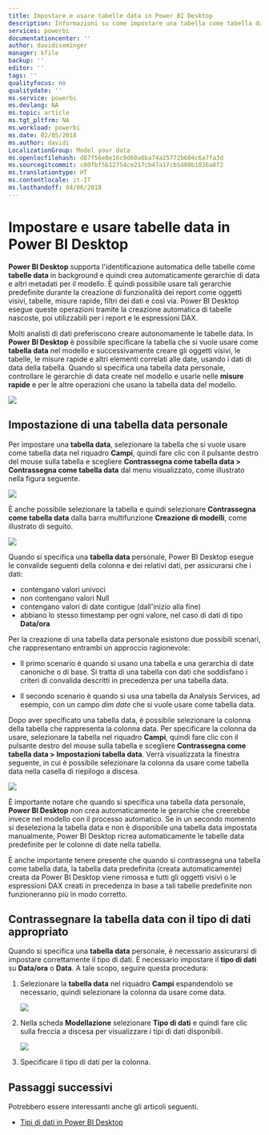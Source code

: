 ```yaml
---
title: Impostare e usare tabelle data in Power BI Desktop
description: Informazioni su come impostare una tabella come tabella data in Power BI Desktop e sui concetti correlati
services: powerbi
documentationcenter: ''
author: davidiseminger
manager: kfile
backup: ''
editor: ''
tags: ''
qualityfocus: no
qualitydate: ''
ms.service: powerbi
ms.devlang: NA
ms.topic: article
ms.tgt_pltfrm: NA
ms.workload: powerbi
ms.date: 02/05/2018
ms.author: davidi
LocalizationGroup: Model your data
ms.openlocfilehash: d87f56e8e16c9d60a6ba74a25772b604c6a7fa3d
ms.sourcegitcommit: c80fbf5b12754ce217cb47a17cb5400b1036a8f2
ms.translationtype: HT
ms.contentlocale: it-IT
ms.lasthandoff: 04/06/2018
---
```

# <a name="set-and-use-date-tables-in-power-bi-desktop"></a>Impostare e usare tabelle data in Power BI Desktop

**Power BI Desktop** supporta l'identificazione automatica delle tabelle come **tabelle data** in background e quindi crea automaticamente gerarchie di data e altri metadati per il modello. È quindi possibile usare tali gerarchie predefinite durante la creazione di funzionalità dei report come oggetti visivi, tabelle, misure rapide, filtri dei dati e così via. Power BI Desktop esegue queste operazioni tramite la creazione automatica di tabelle nascoste, poi utilizzabili per i report e le espressioni DAX.

Molti analisti di dati preferiscono creare autonomamente le tabelle data. In **Power BI Desktop** è possibile specificare la tabella che si vuole usare come **tabella data** nel modello e successivamente creare gli oggetti visivi, le tabelle, le misure rapide e altri elementi correlati alle date, usando i dati di data della tabella. Quando si specifica una tabella data personale, controllare le gerarchie di data create nel modello e usarle nelle **misure rapide** e per le altre operazioni che usano la tabella data del modello. 

![](media/desktop-date-tables/date-tables_01.png)

## <a name="setting-your-own-date-table"></a>Impostazione di una tabella data personale

Per impostare una **tabella data**, selezionare la tabella che si vuole usare come tabella data nel riquadro **Campi**, quindi fare clic con il pulsante destro del mouse sulla tabella e scegliere **Contrassegna come tabella data > Contrassegna come tabella data** dal menu visualizzato, come illustrato nella figura seguente.

![](media/desktop-date-tables/date-tables_02.png)

È anche possibile selezionare la tabella e quindi selezionare **Contrassegna come tabella data** dalla barra multifunzione **Creazione di modelli**, come illustrato di seguito.

![](media/desktop-date-tables/date-tables_02b.png)

Quando si specifica una **tabella data** personale, Power BI Desktop esegue le convalide seguenti della colonna e dei relativi dati, per assicurarsi che i dati:

* contengano valori univoci
* non contengano valori Null
* contengano valori di date contigue (dall'inizio alla fine)
* abbiano lo stesso timestamp per ogni valore, nel caso di dati di tipo **Data/ora**

Per la creazione di una tabella data personale esistono due possibili scenari, che rappresentano entrambi un approccio ragionevole:

* Il primo scenario è quando si usano una tabella e una gerarchia di date canoniche o di base. Si tratta di una tabella con dati che soddisfano i criteri di convalida descritti in precedenza per una tabella data. 

* Il secondo scenario è quando si usa una tabella da Analysis Services, ad esempio, con un campo *dim date* che si vuole usare come tabella data. 

Dopo aver specificato una tabella data, è possibile selezionare la colonna della tabella che rappresenta la colonna data. Per specificare la colonna da usare, selezionare la tabella nel riquadro **Campi**, quindi fare clic con il pulsante destro del mouse sulla tabella e scegliere **Contrassegna come tabella data > Impostazioni tabella data**. Verrà visualizzata la finestra seguente, in cui è possibile selezionare la colonna da usare come tabella data nella casella di riepilogo a discesa.

![](media/desktop-date-tables/date-tables_03.png)

È importante notare che quando si specifica una tabella data personale, **Power BI Desktop** non crea automaticamente le gerarchie che creerebbe invece nel modello con il processo automatico. Se in un secondo momento si deseleziona la tabella data e non è disponibile una tabella data impostata manualmente, Power BI Desktop ricrea automaticamente le tabelle data predefinite per le colonne di date nella tabella.

È anche importante tenere presente che quando si contrassegna una tabella come tabella data, la tabella data predefinita (creata automaticamente) creata da Power BI Desktop viene rimossa e tutti gli oggetti visivi o le espressioni DAX creati in precedenza in base a tali tabelle predefinite non funzioneranno più in modo corretto. 

## <a name="marking-your-date-table-as-the-appropriate-data-type"></a>Contrassegnare la tabella data con il tipo di dati appropriato

Quando si specifica una **tabella data** personale, è necessario assicurarsi di impostare correttamente il tipo di dati. È necessario impostare il **tipo di dati** su **Data/ora** o **Data**. A tale scopo, seguire questa procedura:

1. Selezionare la **tabella data** nel riquadro **Campi** espandendolo se necessario, quindi selezionare la colonna da usare come data.
   
    ![](media/desktop-date-tables/date-tables_04.png) 

2. Nella scheda **Modellazione** selezionare **Tipo di dati** e quindi fare clic sulla freccia a discesa per visualizzare i tipi di dati disponibili.

    ![](media/desktop-date-tables/date-tables_05.png)

3. Specificare il tipo di dati per la colonna. 


## <a name="next-steps"></a>Passaggi successivi

Potrebbero essere interessanti anche gli articoli seguenti.

* [Tipi di dati in Power BI Desktop](desktop-data-types.md)

 